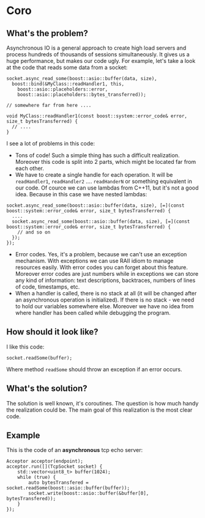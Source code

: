 # Coro

## What's the problem?

Asynchronous IO is a general approach to create high load servers and process hundreds of thousands of sessions simultaneously. It gives us a huge performance, but makes our code ugly. For example, let's take a look at the code that reads some data from a socket:

```
socket.async_read_some(boost::asio::buffer(data, size),
  boost::bind(&MyClass::readHandler1, this,
    boost::asio::placeholders::error,
    boost::asio::placeholders::bytes_transferred));

// somewhere far from here ....

void MyClass::readHandler1(const boost::system::error_code& error, size_t bytesTransferred) {
  // ....
}
```

I see a lot of problems in this code:

- Tons of code! Such a simple thing has such a difficult realization. Moreover this code is split into 2 parts, which might be located far from each other.
- We have to create a single handle for each operation. It will be `readHandler1`, `readHandler2` .... `readHanderN` or something equivalent in our code. Of cource we can use lambdas from C++11, but it's not a good idea. Because in this case we have nested lambdas:

```
socket.async_read_some(boost::asio::buffer(data, size), [=](const boost::system::error_code& error, size_t bytesTransferred) {
  ....
  socket.async_read_some(boost::asio::buffer(data, size), [=](const boost::system::error_code& error, size_t bytesTransferred) {
    // and so on
  });
});
```

- Error codes. Yes, it's a problem, because we can't use an exception mechanism. With exceptions we can use RAII idiom to manage resources easily. With error codes you can forget about this feature. Moreover error codes are just numbers while in exceptions we can store any kind of information: text descriptions, backtraces, numbers of lines of code, timestamps, etc.
- When a handler is called, there is no stack at all (it will be changed after an asynchronous operation is initialized). If there is no stack - we need to hold our variables somewhere else. Moreover we have no idea from where handler has been called while debugging the program.

## How should it look like?

I like this code:

```
socket.readSome(buffer);
```

Where method `readSome` should throw an exception if an error occurs.

## What's the solution?

The solution is well known, it's coroutines. The question is how much handy the realization could be. The main goal of this realization is the most clear code.

## Example

This is the code of an **asynchronous** tcp echo server:

```
Acceptor acceptor(endpoint);
acceptor.run([](TcpSocket socket) {
	std::vector<uint8_t> buffer(1024);
	while (true) {
		auto bytesTransfered = socket.readSome(boost::asio::buffer(buffer));
		socket.write(boost::asio::buffer(&buffer[0], bytesTransfered));
	}
});
```
